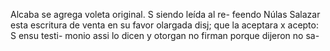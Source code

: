 Alcaba se agrega voleta original. S siendo leída al re- feendo Núlas Salazar esta escritura de venta en su favor olargada disj; que la aceptara x acepto: S ensu testi- monio assi lo dicen y otorgan no firman porque dijeron no sa-
